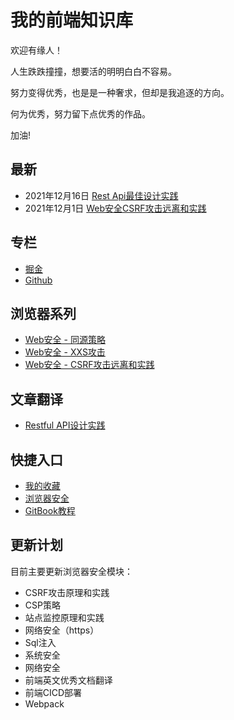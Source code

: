 # 我的前端知识库

欢迎有缘人！

人生跌跌撞撞，想要活的明明白白不容易。

努力变得优秀，也是是一种奢求，但却是我追逐的方向。

何为优秀，努力留下点优秀的作品。

加油!

## 最新

- 2021年12月16日 [Rest Api最佳设计实践](https://lpfbook.gitbook.io/docs/unknown/restful-api-cn)
- 2021年12月1日  [Web安全CSRF攻击远离和实践](https://lpfbook.gitbook.io/docs/browser-security/csrf)


## 专栏

* [掘金](https://juejin.cn/user/3940246036948840)
* [Github](https://github.com/richLpf)


## 浏览器系列

- [Web安全 - 同源策略](https://lpfbook.gitbook.io/docs/browser-security/same-origin-policy)
- [Web安全 - XXS攻击](https://lpfbook.gitbook.io/docs/browser-security/xss)
- [Web安全 - CSRF攻击远离和实践](https://lpfbook.gitbook.io/docs/browser-security/csrf)

## 文章翻译

- [Restful API设计实践](https://lpfbook.gitbook.io/docs/unknown/restful-api-cn)



## 快捷入口

- [我的收藏](https://lpfbook.gitbook.io/docs/collection)
- [浏览器安全](https://lpfbook.gitbook.io/docs/browser-security)
- [GitBook教程](https://lpfbook.gitbook.io/docs/gitbook)



## 更新计划

目前主要更新浏览器安全模块：

- CSRF攻击原理和实践
- CSP策略
- 站点监控原理和实践
- 网络安全（https）
- Sql注入
- 系统安全
- 网络安全
- 前端英文优秀文档翻译
- 前端CICD部署
- Webpack